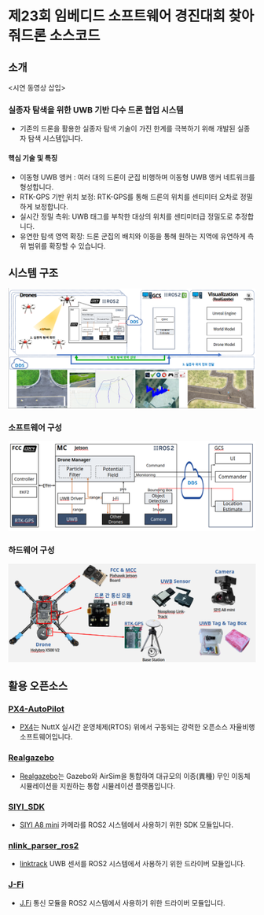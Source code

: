 # 제23회 임베디드 소프트웨어 경진대회 찾아줘드론 소스코드

## 소개

<시연 동영상 삽입>

### 실종자 탐색을 위한 UWB 기반 다수 드론 협업 시스템
* 기존의 드론을 활용한 실종자 탐색 기술이 가진 한계를 극복하기 위해 개발된 실종자 탐색 시스템입니다.

#### 핵심 기술 및 특징
* 이동형 UWB 앵커 : 여러 대의 드론이 군집 비행하며 이동형 UWB 앵커 네트워크를 형성합니다.
* RTK-GPS 기반 위치 보정: RTK-GPS를 통해 드론의 위치를 센티미터 오차로 정밀하게 보정합니다.
* 실시간 정밀 측위: UWB 태그를 부착한 대상의 위치를 센티미터급 정밀도로 추정합니다.
* 유연한 탐색 영역 확장: 드론 군집의 배치와 이동을 통해 원하는 지역에 유연하게 측위 범위를 확장할 수 있습니다.

## 시스템 구조

![System Architecture](images/system.png)

### 소프트웨어 구성

![Software Architecture](images/software.png)

### 하드웨어 구성

![Hardware Architecture](images/hardware.png)

## 활용 오픈소스

### [PX4-AutoPilot](https://github.com/PX4/PX4-Autopilot)
* [PX4](https://px4.io/)는 NuttX 실시간 운영체제(RTOS) 위에서 구동되는 강력한 오픈소스 자율비행 소프트웨어입니다.

### [Realgazebo](https://github.com/SUV-Lab/RealGazebo-ROS2)
* [Realgazebo](https://airgazebo.theseung.com/)는 Gazebo와 AirSim을 통합하여 대규모의 이종(異種) 무인 이동체 시뮬레이션을 지원하는 통합 시뮬레이션 플랫폼입니다.

### [SIYI_SDK](https://github.com/SUV-Lab/siyi_sdk)
* [SIYI A8 mini](https://shop.siyi.biz/products/siyi-a8-mini-gimbal-camera) 카메라를 ROS2 시스템에서 사용하기 위한 SDK 모듈입니다.

### [nlink_parser_ros2](https://github.com/Porofly/nlink_parser_ros2)
* [linktrack](https://www.nooploop.com/linktrack/) UWB 센서를 ROS2 시스템에서 사용하기 위한 드라이버 모듈입니다.

### [J-Fi](https://github.com/SUV-Lab/J-Fi)
* [J.Fi](https://jmarple.ai/j-fi/) 통신 모듈을 ROS2 시스템에서 사용하기 위한 드라이버 모듈입니다.
